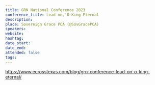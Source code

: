 ```yaml
---
title: GRN National Conference 2023
conference_title: Lead on, O King Eternal
description: 
place: Sovereign Grace PCA (@SovGracePCA)
speakers: 
website: 
hashtag: 
date_start: 
date_end: 
attended: false
tags:
---
```

https://www.ecrosstexas.com/blog/grn-conference-lead-on-o-king-eternal/